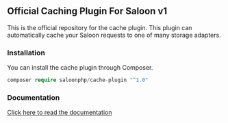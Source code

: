 ## Official Caching Plugin For Saloon v1
This is the official repository for the cache plugin. This plugin can automatically cache your Saloon
requests to one of many storage adapters.

### Installation
You can install the cache plugin through Composer.

```php
composer require saloonphp/cache-plugin "^1.0"
```

### Documentation

[Click here to read the documentation](https://docs.saloon.dev/v/1/next-steps/caching)
